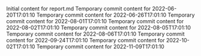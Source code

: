 Initial content for report.md
Temporary commit content for 2022-06-20T17:01:10
Temporary commit content for 2022-06-26T17:01:10
Temporary commit content for 2022-08-01T17:01:10
Temporary commit content for 2022-08-02T17:01:10
Temporary commit content for 2022-08-05T17:01:10
Temporary commit content for 2022-08-06T17:01:10
Temporary commit content for 2022-09-24T17:01:10
Temporary commit content for 2022-10-02T17:01:10
Temporary commit content for 2022-11-09T17:01:10
